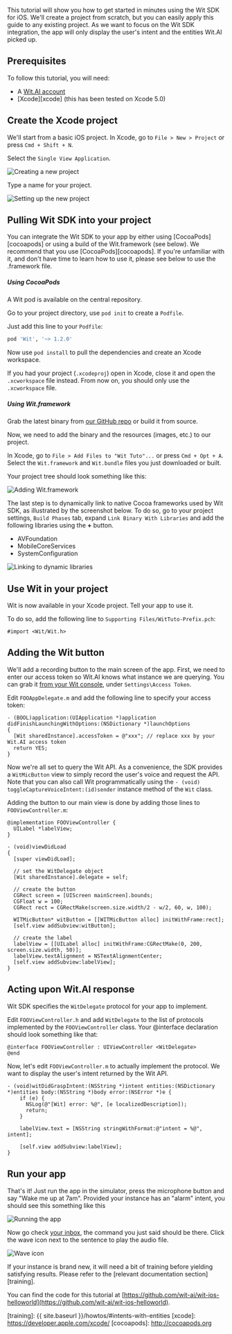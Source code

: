 
This tutorial will show you how to get started in minutes using the Wit SDK for iOS.
We'll create a project from scratch, but you can easily apply this guide to any existing project.
As we want to focus on the Wit SDK integration, the app will only display the user's intent and the entities Wit.AI picked up.

## Prerequisites

To follow this tutorial, you will need:

* A [Wit.AI account][wit]
* [Xcode][xcode] (this has been tested on Xcode 5.0)

## Create the Xcode project


We'll start from a basic iOS project.
In Xcode, go to `File > New > Project` or press `Cmd + Shift + N`.

Select the `Single View Application`.

![Creating a new project](https://d2n5jyo54r6d2a.cloudfront.net/docs/images/ios-tuto/new-project-1.png)

Type a name for your project.

![Setting up the new project](https://d2n5jyo54r6d2a.cloudfront.net/docs/images/ios-tuto/new-project-2.png)

## Pulling Wit SDK into your project


You can integrate the Wit SDK to your app by either using [CocoaPods][cocoapods] or using a build of the Wit.framework (see below).
We recommend that you use [CocoaPods][cocoapods]. If you're unfamiliar with it, and don't have time to learn how to use it, please see below to use the .framework file.

##### Using CocoaPods

A Wit pod is available on the central repository.

Go to your project directory, use `pod init` to create a `Podfile`.

Just add this line to your `Podfile`:

```ruby
pod 'Wit', '~> 1.2.0'
```

Now use `pod install` to pull the dependencies and create an Xcode workspace.

If you had your project (`.xcodeproj`) open in Xcode, close it and open the `.xcworkspace` file instead. From now on, you should only use the `.xcworkspace` file.

##### Using Wit.framework

Grab the latest binary from [our GitHub repo](https://github.com/wit-ai/wit-ios-sdk/releases) or build it from source.

Now, we need to add the binary and the resources (images, etc.) to our project.

In Xcode, go to `File > Add Files to "Wit Tuto"...` or press `Cmd + Opt + A`.
Select the `Wit.framework` and `Wit.bundle` files you just downloaded or built.

Your project tree should look something like this:

![Adding Wit.framework](https://d2n5jyo54r6d2a.cloudfront.net/docs/images/ios-tuto/framework.png)

The last step is to dynamically link to native Cocoa frameworks used by Wit SDK, as illustrated by the screenshot below.
To do so, go to your project settings, `Build Phases` tab, expand `Link Binary With Libraries` and add the following libraries using the **+** button.

- AVFoundation
- MobileCoreServices
- SystemConfiguration

![Linking to dynamic libraries](https://d2n5jyo54r6d2a.cloudfront.net/docs/images/ios-tuto/linking.png)

## Use Wit in your project

Wit is now available in your Xcode project.
Tell your app to use it.

To do so, add the following line to `Supporting Files/WitTuto-Prefix.pch`:

```objc
#import <Wit/Wit.h>
```

## Adding the Wit button


We'll add a recording button to the main screen of the app.
First, we need to enter our access token so Wit.AI knows what instance we are querying.
You can grab it <a href="https://wit.ai/GITHUB_ID/INSTANCE_NAME/settings" class="wit-link">from your Wit console</a>, under `Settings\Access Token`.

Edit `FOOAppDelegate.m` and add the following line to specify your access token:

```objc
- (BOOL)application:(UIApplication *)application didFinishLaunchingWithOptions:(NSDictionary *)launchOptions
{
  [Wit sharedInstance].accessToken = @"xxx"; // replace xxx by your Wit.AI access token
  return YES;
}
```

Now we're all set to query the Wit API. As a convenience, the SDK provides a `WitMicButton` view to simply record the user's voice and request the API. Note that you can also call Wit programmatically using the `- (void) toggleCaptureVoiceIntent:(id)sender` instance method of the `Wit` class.

Adding the button to our main view is done by adding those lines to `FOOViewController.m`:

```objc
@implementation FOOViewController {
  UILabel *labelView;
}
```

```objc
- (void)viewDidLoad
{
  [super viewDidLoad];

  // set the WitDelegate object
  [Wit sharedInstance].delegate = self;

  // create the button
  CGRect screen = [UIScreen mainScreen].bounds;
  CGFloat w = 100;
  CGRect rect = CGRectMake(screen.size.width/2 - w/2, 60, w, 100);

  WITMicButton* witButton = [[WITMicButton alloc] initWithFrame:rect];
  [self.view addSubview:witButton];

  // create the label
  labelView = [[UILabel alloc] initWithFrame:CGRectMake(0, 200, screen.size.width, 50)];
  labelView.textAlignment = NSTextAlignmentCenter;
  [self.view addSubview:labelView];
}
```

## Acting upon Wit.AI response

Wit SDK specifies the `WitDelegate` protocol for your app to implement.

Edit `FOOViewController.h` and add `WitDelegate` to the list of protocols implemented by the `FOOViewController` class. Your @interface declaration should look something like that:

```objc
@interface FOOViewController : UIViewController <WitDelegate>
@end
```

Now, let's edit `FOOViewController.m` to actually implement the protocol. We want to display the user's intent returned by the Wit API.

```objc
- (void)witDidGraspIntent:(NSString *)intent entities:(NSDictionary *)entities body:(NSString *)body error:(NSError *)e {
    if (e) {
      NSLog(@"[Wit] error: %@", [e localizedDescription]);
      return;
    }

    labelView.text = [NSString stringWithFormat:@"intent = %@", intent];

    [self.view addSubview:labelView];
}
```

## Run your app

That's it! Just run the app in the simulator, press the microphone button and say "Wake me up at 7am".
Provided your instance has an "alarm" intent, you should see this something like this

![Running the app](https://d2n5jyo54r6d2a.cloudfront.net/docs/images/ios-tuto/result.png)

Now go check <a href="https://wit.ai/GITHUB_ID/INSTANCE_NAME/inbox" class="wit-link">your inbox</a>, the command you just said should be there. Click the wave icon next to the sentence to play the audio file.

![Wave icon](https://d2n5jyo54r6d2a.cloudfront.net/docs/images/tutorial/inbox_wave.png)

If your instance is brand new, it will need a bit of training before yielding satisfying results.
Please refer to the [relevant documentation section][training].

You can find the code for this tutorial at [https://github.com/wit-ai/wit-ios-helloworld](https://github.com/wit-ai/wit-ios-helloworld).


[wit]: https://wit.ai/
[training]: {{ site.baseurl }}/howtos/#intents-with-entities
[xcode]: https://developer.apple.com/xcode/
[cocoapods]: http://cocoapods.org
